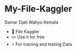 # My-File-Kaggler <br/>
Damar Djati Wahyu Kemala <br/>
- :open_file_folder: File Kaggler <br/>
- :pencil2: Use it for free <br/>
- :zap: For training and testing Data <br/>
